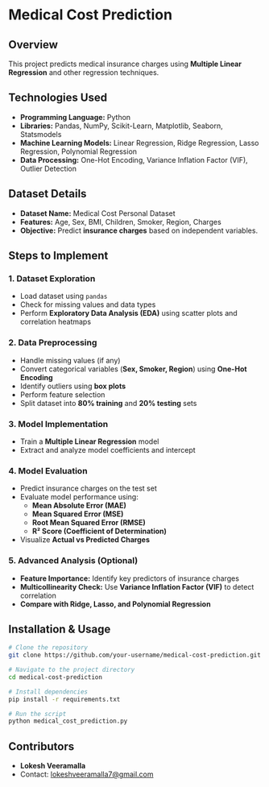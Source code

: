 # Medical Cost Prediction

## Overview
This project predicts medical insurance charges using **Multiple Linear Regression** and other regression techniques.

## Technologies Used
- **Programming Language:** Python
- **Libraries:** Pandas, NumPy, Scikit-Learn, Matplotlib, Seaborn, Statsmodels
- **Machine Learning Models:** Linear Regression, Ridge Regression, Lasso Regression, Polynomial Regression
- **Data Processing:** One-Hot Encoding, Variance Inflation Factor (VIF), Outlier Detection

## Dataset Details
- **Dataset Name:** Medical Cost Personal Dataset
- **Features:** Age, Sex, BMI, Children, Smoker, Region, Charges
- **Objective:** Predict **insurance charges** based on independent variables.

## Steps to Implement
### 1. Dataset Exploration
- Load dataset using `pandas`
- Check for missing values and data types
- Perform **Exploratory Data Analysis (EDA)** using scatter plots and correlation heatmaps

### 2. Data Preprocessing
- Handle missing values (if any)
- Convert categorical variables (**Sex, Smoker, Region**) using **One-Hot Encoding**
- Identify outliers using **box plots**
- Perform feature selection
- Split dataset into **80% training** and **20% testing** sets

### 3. Model Implementation
- Train a **Multiple Linear Regression** model
- Extract and analyze model coefficients and intercept

### 4. Model Evaluation
- Predict insurance charges on the test set
- Evaluate model performance using:
  - **Mean Absolute Error (MAE)**
  - **Mean Squared Error (MSE)**
  - **Root Mean Squared Error (RMSE)**
  - **R² Score (Coefficient of Determination)**
- Visualize **Actual vs Predicted Charges**

### 5. Advanced Analysis (Optional)
- **Feature Importance:** Identify key predictors of insurance charges
- **Multicollinearity Check:** Use **Variance Inflation Factor (VIF)** to detect correlation
- **Compare with Ridge, Lasso, and Polynomial Regression**

## Installation & Usage
```bash
# Clone the repository
git clone https://github.com/your-username/medical-cost-prediction.git

# Navigate to the project directory
cd medical-cost-prediction

# Install dependencies
pip install -r requirements.txt

# Run the script
python medical_cost_prediction.py
```

## Contributors
- **Lokesh Veeramalla**  
- Contact: [lokeshveeramalla7@gmail.com](mailto:lokeshveeramalla7@gmail.com)



